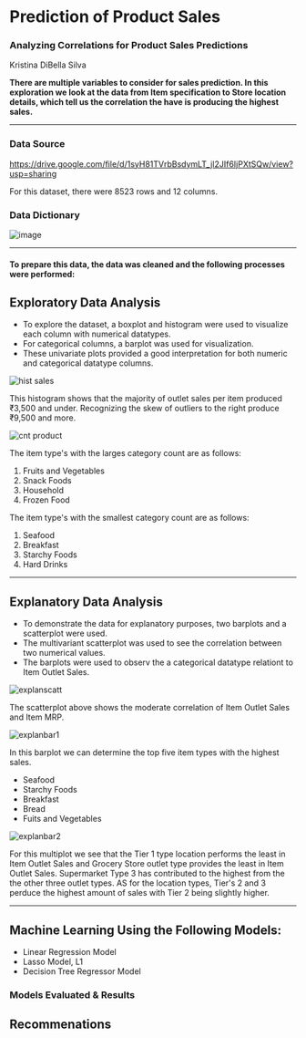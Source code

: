 # Prediction of Product Sales

### Analyzing Correlations for Product Sales Predictions
Kristina DiBella Silva

**There are multiple variables to consider for sales prediction. In this exploration we look at the data from Item specification to Store location details, which tell us the correlation the have is producing the highest sales.**
___

### Data Source
https://drive.google.com/file/d/1syH81TVrbBsdymLT_jl2JIf6IjPXtSQw/view?usp=sharing

For this dataset, there were 8523 rows and 12 columns.

### Data Dictionary
![image](https://user-images.githubusercontent.com/122838459/236369360-86ccda50-ada1-4fc2-b2db-a3ead9dfc68a.png)

___

#### To prepare this data, the data was cleaned and the following processes were performed:

## Exploratory Data Analysis

- To explore the dataset, a boxplot and histogram were used to visualize each column with numerical datatypes.
- For categorical columns, a barplot was used for visualization. 
- These univariate plots provided a good interpretation for both numeric and categorical datatype columns.

![hist sales](https://user-images.githubusercontent.com/122838459/236587354-c7522e5c-186d-4870-88c6-d68896b57e77.png)

This histogram shows that the majority of outlet sales per item produced ₹3,500 and under. 
Recognizing the skew of outliers to the right produce ₹9,500 and more. 

![cnt product](https://user-images.githubusercontent.com/122838459/236588557-cd928c35-9fc1-40a9-a52d-fbc216665be4.png)


The item type's with the larges category count are as follows:
  1. Fruits and Vegetables
  2. Snack Foods  
  3. Household
  4. Frozen Food

The item type's with the smallest category count are as follows:
  1. Seafood
  2. Breakfast 
  3. Starchy Foods
  4. Hard Drinks 

___

## Explanatory Data Analysis
- To demonstrate the data for explanatory purposes, two barplots and a scatterplot were used.
- The multivariant scatterplot was used to see the correlation between two numerical values. 
- The barplots were used to observ the a categorical datatype relationt to Item Outlet Sales.

![explanscatt](https://user-images.githubusercontent.com/122838459/236588981-ac4df13d-bdb1-4c00-9d3c-a3b2f8b56057.png)

The scatterplot above shows the moderate correlation of Item Outlet Sales and Item MRP.

![explanbar1](https://user-images.githubusercontent.com/122838459/236589046-ba74fe68-a1b6-4d50-a410-0980e79371eb.png)

In this barplot we can determine the top five item types with the highest sales.
  - Seafood
  - Starchy Foods
  - Breakfast
  - Bread
  - Fuits and Vegetables

![explanbar2](https://user-images.githubusercontent.com/122838459/236589058-d6c47683-081b-444f-9d62-604489a93a3f.png)

For this multiplot we see that the Tier 1 type location performs the least in Item Outlet Sales and Grocery Store outlet type provides the least in Item Outlet Sales.
Supermarket Type 3 has contributed to the highest from the the other three outlet types. AS for the location types, Tier's 2 and 3 perduce the highest amount of sales with Tier 2 being slightly higher.
___

## Machine Learning Using the Following Models:
- Linear Regression Model
- Lasso Model, L1
- Decision Tree Regressor Model

### Models Evaluated & Results

## Recommenations
